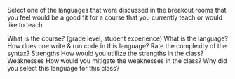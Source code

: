 Select one of the languages that were discussed in the breakout rooms that you feel would be a good fit for a course that you currently teach or would like to teach. 

What is the course? (grade level, student experience)
What is the language?
How does one write & run code in this language?
Rate the complexity of the syntax?
Strengths
How would you utlilize the strengths in the class?
Weaknesses
How would you mitigate the weaknesses in the class?
Why did you select this language for this class?
